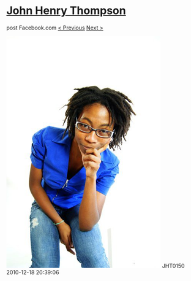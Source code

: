 # [John Henry Thompson](../README.md)
post Facebook.com
[< Previous](2010-12-18-24.md) [Next >](2010-12-18-26.md)

[![](../media/2010-12-18/Fam-2010-JHT0150.jpg)](../README.md)
JHT0150
2010-12-18 20:39:06